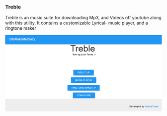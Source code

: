 ### Treble 

Treble is an music suite for downloading Mp3, and Videos off youtube
along with this utility, It contains a customizable Lyrical- music player, and a ringtone maker

![img](treble.png)
